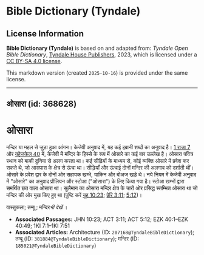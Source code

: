 # Bible Dictionary (Tyndale)

## License Information

**Bible Dictionary (Tyndale)** is based on and adapted from: _Tyndale Open Bible Dictionary_, [Tyndale House Publishers](https://tyndaleopenresources.com/), 2023, which is licensed under a [CC BY-SA 4.0 license](https://creativecommons.org/licenses/by-sa/4.0/legalcode.en).

This markdown version (created `2025-10-16`) is provided under the same license.



--------------------------------

## ओसारा (id: 368628)

ओसारा
=====

मन्दिर या महल से जुड़ा हुआ आंगन। केजेवी अनुवाद में, यह कई इब्रानी शब्दों का अनुवाद है। [1 राजा 7](https://ref.ly/1Kgs7:1-1Kgs7:51) और [यहेजकेल 40](https://ref.ly/Ezek40:1-Ezek40:49) में, केजेवी में मन्दिर के हिस्से के रूप में ओसारे का कई बार उल्लेख है। ओसारा पवित्र स्थान को बाकी दुनिया से अलग करता था। कई सीढ़ियों के माध्यम से, कोई व्यक्ति ओसारे में प्रवेश कर सकते थे, जो आसपास के क्षेत्र से ऊंचा था। सीढ़ियाँ और ऊंचाई दोनों मन्दिर की अलगाव को दर्शाती थीं। ओसारे के प्रवेश द्वार के दोनों ओर सहायक खम्भे, याकिन और बोअज खड़े थे। नये नियम में केजेवी अनुवाद में "ओसारे" का अनुवाद प्रौलियन और स्टोआ ("ओसारा") के लिए किया गया है। स्टोआ खम्भों द्वारा समर्थित छत वाला ओसारा था। सुलैमान का ओसारा मन्दिर क्षेत्र के चारों ओर प्रसिद्ध स्तम्भित ओसारा था जो मन्दिर की ओर मुख किए हुए था (पुष्टि करें [यूह 10:23](https://ref.ly/John10:23); [प्रेरि 3:11](https://ref.ly/Acts3:11); [5:12](https://ref.ly/Acts5:12))।

वास्तुकला; तम्बू ; मन्दिर*भी देखें* ।

* **Associated Passages:** JHN 10:23; ACT 3:11; ACT 5:12; EZK 40:1–EZK 40:49; 1KI 7:1–1KI 7:51
* **Associated Articles:** Architecture (ID: `207168@TyndaleBibleDictionary`); तम्बू (ID: `381884@TyndaleBibleDictionary`); मन्दिर (ID: `185021@TyndaleBibleDictionary`)

